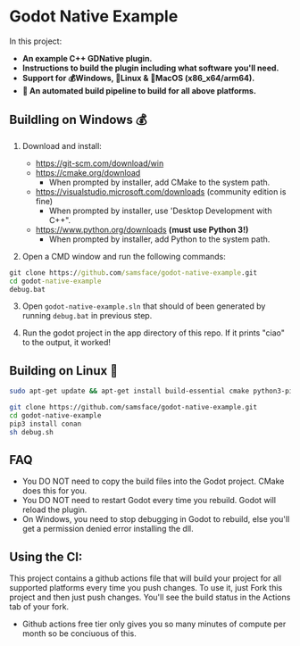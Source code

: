 # Godot Native Example

In this project:
- **An example C++ GDNative plugin.** 
- **Instructions to build the plugin including what software you'll need.**
- **Support for 💰Windows, 🐧Linux & 🍏MacOS (x86_x64/arm64).**
- **🤖 An automated build pipeline to build for all above platforms.**

## Buildling on Windows 💰

1. Download and install:
    - https://git-scm.com/download/win
    - https://cmake.org/download
        - When prompted by installer, add CMake to the system path.
    - https://visualstudio.microsoft.com/downloads (community edition is fine)
        - When prompted by installer, use 'Desktop Development with C++".
    - https://www.python.org/downloads **(must use Python 3!)**
        - When prompted by installer, add Python to the system path.

2. Open a CMD window and run the following commands:
  ```bat
  git clone https://github.com/samsface/godot-native-example.git
  cd godot-native-example
  debug.bat
  ```
 
3. Open `godot-native-example.sln` that should of been generated by running `debug.bat` in previous step.

4. Run the godot project in the app directory of this repo. If it prints "ciao" to the output, it worked!

## Building on Linux 🐧

```sh
sudo apt-get update && apt-get install build-essential cmake python3-pip

git clone https://github.com/samsface/godot-native-example.git
cd godot-native-example
pip3 install conan
sh debug.sh
```

## FAQ

- You DO NOT need to copy the build files into the Godot project. CMake does this for you.
- You DO NOT need to restart Godot every time you rebuild. Godot will reload the plugin.
- On Windows, you need to stop debugging in Godot to rebuild, else you'll get a permission denied error installing the dll.

## Using the CI:

This project contains a github actions file that will build your project for all supported platforms every time you push changes. To use it, just Fork this project and then just push changes. You'll see the build status in the Actions tab of your fork. 

* Github actions free tier only gives you so many minutes of compute per month so be conciuous of this.
